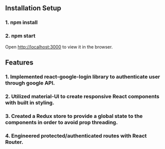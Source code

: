 ## Installation Setup
### 1. npm install
### 2. npm start
Open [http://localhost:3000](http://localhost:3000) to view it in the browser.


## Features
### 1. Implemented react-google-login library to authenticate user through google API.
### 2. Utilized material-UI to create responsive React components with built in styling.
### 3. Created a Redux store to provide a global state to the components in order to avoid prop threading. 
### 4. Engineered protected/authenticated routes with React Router.



